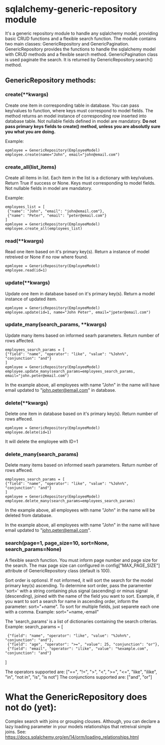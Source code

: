 # sqlalchemy-generic-repository module
It's a generic repository module to handle any sqlalchemy model, providing basic CRUD functions and a flexible search function.
The module contains two main classes: GenericRepository and GenericPagination. GenericRepository provides the functions to handle the sqlalchemy model with CRUD methods and a flexible search method. GenericPagination class is used paginate the search. It is returned by GenericRepository.search() method.

## GenericRepository methods:
### create(**kwargs)
Create one item in corresponding table in database. You can pass key/values to function, where keys must correspond to model fields. The method returns an model instance of corresponding row inserted into database table. Not nullable fields defined in model are mandatory. **Do not pass primary keys fields to create() method, unless you are absolutly sure you what you are doing.**

Example:
```
epmloyee = GenericRepository(EmployeeModel)
employee.create(name="John", email="john@email.com")
```

### create_all(list_items)
Create all items in list. Each item in the list is a dictionary with key/values. Return True if success or None. Keys must corresponding to model fields. Not nullable fields in model are mandatory.

Example:
```
employees_list = [
 {"name": "John", "email": "john@email.com"},
 {"name": "Peter", "email": "peter@email.com"}
]
epmloyee = GenericRepository(EmployeeModel)
employee.create_all(employees_list)
```

### read(**kwargs)
Read one item based on it's primary key(s). Return a instance of model retreived or None if no row where found.
```
epmloyee = GenericRepository(EmployeeModel)
employee.read(id=1)
```


### update(**kwargs)
Update one item in database based on it's primary key(s). Return a model instance of updated item.
```
epmloyee = GenericRepository(EmployeeModel)
employee.update(id=1, name="John Peter", email="jpeter@email.com")
```


### update_many(search_params, **kwargs)
Update many items based on informed searh parameters. Return number of rows affected.
```
employees_search_params = [
{"field": "name", "operator": "like", "value": "%John%", "conjunction": "and"}
]
epmloyee = GenericRepository(EmployeeModel)
employee.update_many(search_params=employees_search_params, email="john.peter@email.com")
```

In the example above, all employees with name "John" in the name will have email updated to "john.peter@email.com" in database.


### delete(**kwargs)
Delete one item in database based on it's primary key(s). Return number of rows affeced.
```
epmloyee = GenericRepository(EmployeeModel)
employee.delete(id=1)
```
It will delete the employee with ID=1


### delete_many(search_params)
Delete many items based on informed searh parameters. Return number of rows affeced.
```
employees_search_params = [
{"field": "name", "operator": "like", "value": "%John%", "conjunction": "and"}
]
epmloyee = GenericRepository(EmployeeModel)
employee.delete_many(search_params=employees_search_params)
```
In the example above, all employees with name "John" in the name will be deleted from database.

In the example above, all employees with name "John" in the name will have email updated to "john.peter@email.com".

### search(page=1, page_size=10, sort=None, search_params=None)
A flexible search function.
You must inform page number and page size for the search. The max page size can configured in config["MAX_PAGE_SIZE"] attribute of GenericRepository class (default is 100).

Sort order is optionsl. If not informed, it will sort the search for the model primary key(s) ascending. To determine sort order, pass the paramenter 'sort=' with a string containing plus signal (ascending) or minus signal (descending), joined with the name of the field you want to sort. Example, if you want to sort a search for name in ascending order, inform the parameter: sort="+name". To sort for multiple fields, just separete each one with a comma. Example: sort="+name,-email"

The 'search_params' is a list of dictionaries containing the search criterias. Example:
search_params = [

     {"field": "name", "operator": "like", "value": "%John%", "conjunction": "and"},     
     {"field": "age", "operator": ">=", "value": 25, "conjunction": "or"},     
     {"field": "email", "operator": "ilike", "value": "%example.com", "conjunction": "and"}
]

 The operators supported are: ["==", "!=", ">", "<", ">=", "<=", "like", "ilike", "in", "not in", "is", "is not"]
 The conjunctions supported are: ["and", "or"]

# What the GenericRepository does not do (yet):
Complex search with joins or grouping clouses. Although, you can declare a lazy loading parameter in your models relationships that retreival simple joins. See: https://docs.sqlalchemy.org/en/14/orm/loading_relationships.html

